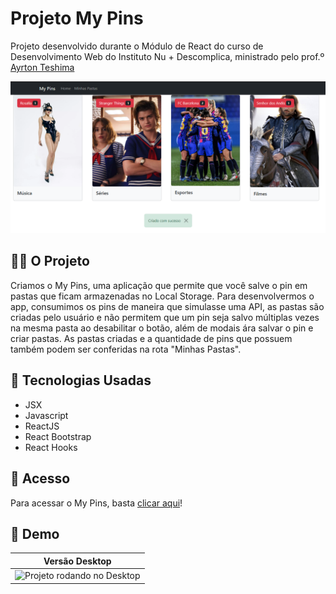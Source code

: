 # Projeto My Pins

Projeto desenvolvido durante o Módulo de React do curso de Desenvolvimento Web do Instituto Nu + Descomplica, ministrado pelo prof.º <a href="https://github.com/ayrtonteshima">Ayrton Teshima</a>

![Banner do Projeto](public/images/banner.png)

## 👩‍💻 O Projeto 

Criamos o My Pins, uma aplicação que permite que você salve o pin em pastas que ficam armazenadas no Local Storage. Para desenvolvermos o app, consumimos os pins de maneira que simulasse uma API, as pastas são criadas pelo usuário e não permitem que um pin seja salvo múltiplas vezes na mesma pasta ao desabilitar o botão, além de modais ára salvar o pin e criar pastas. As pastas criadas e a quantidade de pins que possuem também podem ser conferidas na rota "Minhas Pastas".

## 🔧 Tecnologias Usadas

- JSX
- Javascript
- ReactJS
- React Bootstrap
- React Hooks


## 🔗 Acesso 

Para acessar o My Pins, basta <a href="#" target="_blank">clicar aqui</a>!

##  📱 Demo


| Versão Desktop |
| -------------- |
| ![Projeto rodando no Desktop](public/images/desktop.gif) |
